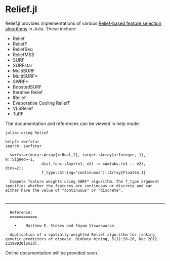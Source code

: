 Relief.jl
======

Relief.jl provides implementations of various [Relief-based feature selection algorithms](https://en.wikipedia.org/wiki/Relief_(feature_selection)) in Julia. These include:

- Relief
- ReliefF
- ReliefSeq
- ReliefMSS
- SURF
- SURFstar
- MultiSURF
- MultiSURF\*
- SWRF\*
- BoostedSURF
- Iterative Relief
- IRelief
- Evaporative Cooling ReliefF
- VLSRelief
- TuRF

The documentation and references can be viewed in help mode:

```julia-repl
julia> using Relief

help?> swrfstar
search: swrfstar

  swrfstar(data::Array{<:Real,2}, target::Array{<:Integer, 1}, m::Signed=-1, 
                dist_func::Any=(e1, e2) -> sum(abs.(e1 .- e2), dims=2); 
                f_type::String="continuous")::Array{Float64,1}

  Compute feature weights using SWRF* algorithm. The f_type argument specifies whether the features are continuous or discrete and can either have the value of "continuous" or "discrete".

  ───────────────────────────────────────────────────────────────────────────────────────────────────────────────────────────────────────────────────────────────────────────────────────────────────────────────

  Reference:
  ≡≡≡≡≡≡≡≡≡≡≡≡

    •    Matthew E. Stokes and Shyam Visweswaran. 

  Application of a spatially-weighted Relief algorithm for ranking genetic predictors of disease. BioData mining, 5(1):20–20, Dec 2012. 23198930[pmid].
```


Online documentation will be provided soon.

